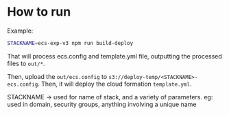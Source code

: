 # How to run
Example:
```bash
STACKNAME=ecs-exp-v3 npm run build-deploy
```

That will process ecs.config and template.yml file, outputting the processed files to `out/*`.

Then, upload the `out/ecs.config` to `s3://deploy-temp/<STACKNAME>-ecs.config`.
Then, it will deploy the cloud formation `template.yml`. 

STACKNAME -> used for name of stack, and a variety of parameters. eg: used in domain, security groups, anything involving a unique name
